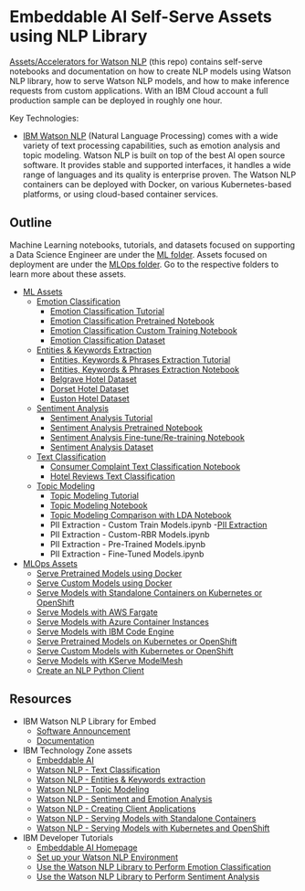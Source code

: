 # Embeddable AI Self-Serve Assets using NLP Library

[Assets/Accelerators for Watson NLP](https://github.com/ibm-build-lab/Watson-NLP) (this repo) contains self-serve notebooks and documentation on how to create NLP models using Watson NLP library, how to serve Watson NLP models, and how to make inference requests from custom applications. With an IBM Cloud account a full production sample can be deployed in roughly one hour.

Key Technologies:

- [IBM Watson NLP](https://www.ibm.com/docs/en/watson-libraries?topic=watson-natural-language-processing-library-embed-home) (Natural Language Processing) comes with a wide variety of text processing capabilities, such as emotion analysis and topic modeling. Watson NLP is built on top of the best AI open source software. It provides stable and supported interfaces, it handles a wide range of languages and its quality is enterprise proven. The Watson NLP containers can be deployed with Docker, on various Kubernetes-based platforms, or using cloud-based container services.

## Outline

Machine Learning notebooks, tutorials, and datasets focused on supporting a Data Science Engineer are under the [ML folder](ML/). 
Assets focused on deployment are under the [MLOps folder](MLOps/). Go to the respective folders to learn more about these assets.

- [ML Assets](ML/)
  - [Emotion Classification](ML/Emotion-Classification/)
    - [Emotion Classification Tutorial](https://developer.ibm.com/tutorials/use-the-watson-nlp-library-to-perform-emotion-classification/)
    - [Emotion Classification Pretrained Notebook](ML/Emotion-Classification/Emotion%20Classification%20-%20Pre-Trained%20Models.ipynb)
    - [Emotion Classification Custom Training Notebook](ML/Emotion-Classification/Emotion%20Classification%20-%20Custom%20Model%20Training.ipynb)
    - [Emotion Classification Dataset](ML/Emotion-Classification/emotion-tweets.csv)
  - [Entities & Keywords Extraction](ML/ML/Entities-Keywords-Extraction/)
    - [Entities, Keywords & Phrases Extraction Tutorial](ML/Entities-Keywords-Extraction/Entities-extraction-tutorial.md)
    - [Entities, Keywords & Phrases Extraction Notebook](ML/Entities-Keywords-Extraction/Hotel%20Reviews%20Analysis%20-%20Entities%20and%20Keywords.ipynb)
    - [Belgrave Hotel Dataset](ML/Entities-Keywords-Extraction/uk_england_london_belgrave_hotel.csv)
    - [Dorset Hotel Dataset](ML/Entities-Keywords-Extraction/uk_england_london_dorset_square.csv)
    - [Euston Hotel Dataset](ML/Entities-Keywords-Extraction/uk_england_london_euston_square_hotel.csv)
  - [Sentiment Analysis](ML/Sentiment-Analysis/)
    - [Sentiment Analysis Tutorial](https://developer.ibm.com/tutorials/use-the-watson-core-nlp-library-to-perform-sentiment-analysis/)
    - [Sentiment Analysis Pretrained Notebook](ML/Sentiment-Analysis/Sentiment%20Analysis%20-%20Pre-Trained%20models.ipynb)
    - [Sentiment Analysis Fine-tune/Re-training Notebook](ML/Sentiment-Analysis/Sentiment%20Analysis%20-%20Model%20Training.ipynb)
    - [Sentiment Analysis Dataset](ML/Sentiment-Analysis/movies_small.csv)
  - [Text Classification](ML/Text-Classification)
    - [Consumer Complaint Text Classification Notebook](ML/Text-Classification/Consumer%20complaints%20Classification.ipynb)
    - [Hotel Reviews Text Classification](ML/Text-Classification/Hotel%20Reviews%20Classification.ipynb)
  - [Topic Modeling](ML/Topic-Modeling)
    - [Topic Modeling Tutorial](ML/Topic-Modeling/Topic%20Modeling%20using%20Watson%20NLP.pdf)
    - [Topic Modeling Notebook](ML/Topic-Modeling/Complaint%20Data%20Topic%20Modeling.ipynb)
    - [Topic Modeling Comparison with LDA Notebook](ML/Topic-Modeling/Complaint%20Data%20Topic%20Modeling%20-%20Compare%20With%20LDA.ipynb)
    - PII Extraction - Custom Train Models.ipynb
   -[PII Extraction](ML/PII-Extraction)
    - PII Extraction - Custom-RBR Models.ipynb
    - PII Extraction - Pre-Trained Models.ipynb
    - PII Extraction - Fine-Tuned Models.ipynb
- [MLOps Assets](MLOps/)
  - [Serve Pretrained Models using Docker](MLOps/Watson-NLP-Container)
  - [Serve Custom Models using Docker](MLOps/Watson-NLP-Custom-Model-Container)
  - [Serve Models with Standalone Containers on Kubernetes or OpenShift](MLOps/Watson-NLP-Container-k8)
  - [Serve Models with AWS Fargate](MLOps/Deploy-to-AWS-Fargate)
  - [Serve Models with Azure Container Instances](MLOps/Deploy-to-Azure-Container-Instances)
  - [Serve Models with IBM Code Engine](MLOps/Deploy-to-Code-Engine)
  - [Serve Pretrained Models on Kubernetes or OpenShift](MLOps/Init-Container)
  - [Serve Custom Models with Kubernetes or OpenShift](MLOps/custom-model-k8s)
  - [Serve Models with KServe ModelMesh](MLOps/Deploy-to-KServe-ModelMesh-Serving)
  - [Create an NLP Python Client](MLOps/Dash-App-gRPC-Client)

## Resources

- IBM Watson NLP Library for Embed
  - [Software Announcement](https://www.ibm.com/common/ssi/ShowDoc.wss?docURL=/common/ssi/rep_ca/1/897/ENUS222-291/index.html&lang=en&request_locale=en)
  - [Documentation](https://www.ibm.com/docs/en/watson-libraries?topic=watson-natural-language-processing-library-embed-home)
- IBM Technology Zone assets
  - [Embeddable AI](https://techzone.ibm.com/collection/embedded-ai)
  - [Watson NLP - Text Classification](https://techzone.ibm.com/collection/watson-nlp-text-classification)
  - [Watson NLP - Entities & Keywords extraction](https://techzone.ibm.com/collection/watson-nlp-entities-keywords-extraction)
  - [Watson NLP - Topic Modeling](https://techzone.ibm.com/collection/watson-nlp-topic-modeling)
  - [Watson NLP - Sentiment and Emotion Analysis](https://techzone.ibm.com/collection/watson-core-nlp)
  - [Watson NLP - Creating Client Applications](https://techzone.ibm.com/collection/watson-nlp-creating-client-applications)
  - [Watson NLP - Serving Models with Standalone Containers](https://techzone.ibm.com/collection/watson-nlp-serving-models-with-standalone-containers)
  - [Watson NLP - Serving Models with Kubernetes and OpenShift](https://techzone.ibm.com/collection/watson-nlp-serving-nlp-models)
- IBM Developer Tutorials
  - [Embeddable AI Homepage](https://developer.ibm.com/technologies/embeddable-ai/)
  - [Set up your Watson NLP Environment](https://developer.ibm.com/tutorials/set-up-your-ibm-watson-libraries-environment/)
  - [Use the Watson NLP Library to Perform Emotion Classification](https://developer.ibm.com/tutorials/use-the-watson-nlp-library-to-perform-emotion-classification/)
  - [Use the Watson NLP Library to Perform Sentiment Analysis](https://developer.ibm.com/tutorials/use-the-watson-core-nlp-library-to-perform-sentiment-analysis/)
